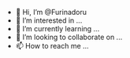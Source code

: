 - 👋 Hi, I’m @Furinadoru
- 👀 I’m interested in ... 
- 🌱 I’m currently learning ...
- 💞️ I’m looking to collaborate on ...
- 📫 How to reach me ...

<!---
Furinadoru/Furinadoru is a ✨ special ✨ repository because its `README.md` (this file) appears on your GitHub profile.
You can click the Preview link to take a look at your changes.
--->
